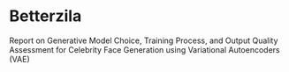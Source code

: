 # Betterzila
Report on Generative Model Choice, Training Process, and Output Quality Assessment for Celebrity Face Generation using Variational Autoencoders (VAE)
